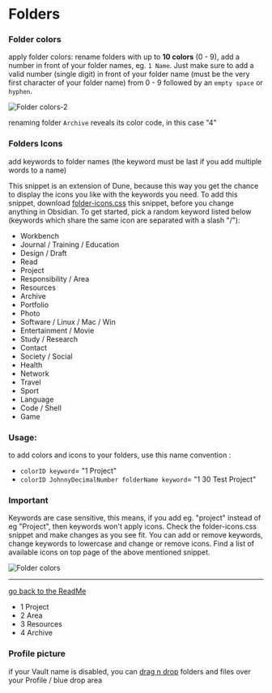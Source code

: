 # Folders

### Folder colors
apply folder colors: rename folders with up to **10 colors** (0 - 9), add a number in front of your folder names,  eg. `1 Name`.
Just make sure to add a valid number (single digit) in front of your folder name (must be the very first character of your folder name) from 0 - 9 followed by an `empty space` or `hyphen`.

![Folder colors-2](https://github.com/Jopp-gh/Obsidian-Dune84/assets/48620536/460ec1dd-484e-4787-89f2-9e4bb3f6b09b)

renaming folder `Archive` reveals its color code, in this case "4"


### Folders Icons
add keywords to folder names (the keyword must be last if you add multiple words to a name)

This snippet is an extension of Dune, because this way you get the chance to display the icons you like with the keywords you need. 
To add this snippet, download [folder-icons.css](https://github.com/Jopp-gh/Obsidian-Dune84/blob/main/snippets/folder-icons-v2.css) this snippet, before you change anything in Obsidian. 
To get started, pick a random keyword listed below (keywords which share the same icon are separated with a slash "/"): 

- Workbench
- Journal / Training / Education
- Design / Draft
- Read
- Project
- Responsibility / Area
- Resources
- Archive
- Portfolio
- Photo
- Software / Linux / Mac / Win
- Entertainment / Movie
- Study / Research
- Contact
- Society / Social
- Health
- Network
- Travel
- Sport
- Language
- Code / Shell
- Game

### Usage:

 to add colors and icons to your folders, use this name convention : 
- `colorID keyword`= "1 Project"
- `colorID JohnnyDecimalNumber folderName keyword`= "1 30 Test Project" 

### Important

Keywords are case sensitive, this means, if you add eg. "project" instead of eg "Project", then keywords won't apply icons.
Check the folder-icons.css snippet and make changes as you see fit. You can add or remove keywords, change keywords to lowercase and change or remove icons. Find a list of available icons on top page of the above mentioned snippet.


![Folder colors](https://github.com/Jopp-gh/Obsidian-Dune84/assets/48620536/b3474617-369d-4f66-82c5-e37aa12a9c0b)

---
[go back to the ReadMe](https://github.com/Jopp-gh/Obsidian-Dune84/tree/main)
- 1 Project
- 2 Area
- 3 Resources
- 4 Archive

### Profile picture

if your Vault name is disabled, you can [drag n drop](https://github.com/Jopp-gh/Obsidian-Dune84/edit/main/Wiki/Profile.md) folders and files over your Profile / blue drop area
